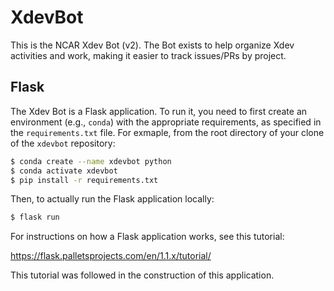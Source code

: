 XdevBot
=======

This is the NCAR Xdev Bot (v2).  The Bot exists to help organize Xdev activities and
work, making it easier to track issues/PRs by project.

Flask
-----

The Xdev Bot is a Flask application.  To run it, you need to first create an environment
(e.g., `conda`) with the appropriate requirements, as specified in the `requirements.txt`
file.  For exmaple, from the root directory of your clone of the `xdevbot` repository:

```bash
$ conda create --name xdevbot python
$ conda activate xdevbot
$ pip install -r requirements.txt
```

Then, to actually run the Flask application locally:

```bash
$ flask run
```

For instructions on how a Flask application works, see this tutorial:

https://flask.palletsprojects.com/en/1.1.x/tutorial/

This tutorial was followed in the construction of this application.
